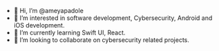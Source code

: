 - 👋 Hi, I’m @ameyapadole
- 👀 I’m interested in software development, Cybersecurity, Android and iOS development.
- 🌱 I’m currently learning Swift UI, React.
- 💞️ I’m looking to collaborate on cybersecurity related projects.

<!---
ameyapadole/ameyapadole is a ✨ special ✨ repository because its `README.md` (this file) appears on your GitHub profile.
You can click the Preview link to take a look at your changes.
--->
